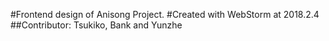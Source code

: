 #Frontend design of Anisong Project.
#Created with WebStorm at 2018.2.4
##Contributor: Tsukiko, Bank and Yunzhe
